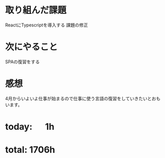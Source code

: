 # 取り組んだ課題
ReactにTypescriptを導入する 課題の修正

# 次にやること
SPAの復習をする

# 感想
4月からいよいよ仕事が始まるので仕事に使う言語の復習をしていきたいとおもいます。

# today: 　 1h
# total: 1706h